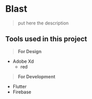# Blast

> put here the description

## Tools used in this project
> **For Design**  
* Adobe Xd
  * red
   

> **For Development**  
* Flutter
* Firebase
